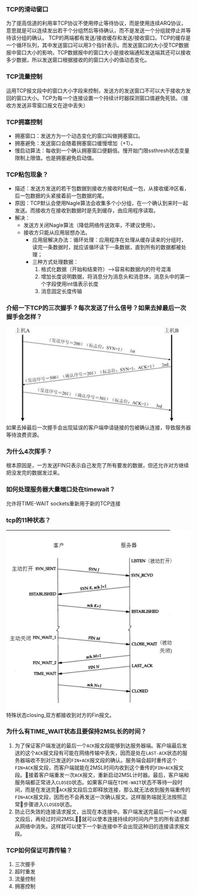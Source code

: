 ### TCP的滑动窗口

为了提高信道的利用率TCP协议不使用停止等待协议，而是使用连续ARQ协议，意思就是可以连续发出若干个分组然后等待确认，而不是发送一个分组就停止并等待该分组的确认。
TCP的两端都有发送/接收缓存和发送/接收窗口。TCP的缓存是一个循环队列，其中发送窗口可以用3个指针表示。而发送窗口的大小受TCP数据报中窗口大小的影响，TCP数据报中的窗口大小是接收端通知发送端其还可以接收多少数据，所以发送窗口根据接收的的窗口大小的值动态变化。

### TCP流量控制
运用TCP报文段中的窗口大小字段来控制，发送方的发送窗口不可以大于接收方发回的窗口大小。TCP为每一个连接设置一个持续计时器探测窗口值避免死锁。（接收方发送非零窗口报文在途中丢失）

### TCP拥塞控制
- 拥塞窗口：发送方为一个动态变化的窗口叫做拥塞窗口。
- 拥塞避免：发送窗口会随着拥塞窗口缓慢增加（+1）。
- 慢启动算法：每收到一个确认拥塞窗口便翻倍。慢开始门限ssthresh状态变量限制上限值。也是拥塞避免启动值。

### TCP粘包现象？
- 描述：发送方发送的若干包数据到接收方接收时粘成一包，从接收缓冲区看，后一包数据的头紧接着前一包数据的尾。
- 原因：TCP默认会使用Nagle算法会收集多个小分组，在一个确认到来时一起发送。而接收方在接收到数据时是先到缓存，由应用程序读取。
- 解决：
    - 发送方关闭Nagle算法（降低网络传送效率，不建议使用）。
    - 接收方只能从应用层想办法。
        - 应用层解决办法：循环处理：应用程序在处理从缓存读来的分组时，读完一条数据时，就应该循环读下一条数据，直到所有的数据都被处理；
        - 三种方式处理数据：
            1. 格式化数据（开始和结束符）-->容易和数据内的符号混淆
            2. 增加长度说明数据，将消息分为消息头和消息体，消息头中的第一个字段使用int值表示长度
            3. 消息固定长度传输

### 介绍一下TCP的三次握手？每次发送了什么信号？如果去掉最后一次握手会怎样？
![tcp-3-handshake](../assets/tcp-3-handshake.png)
如果去掉最后一次握手会出现延误的客户端申请链接的包被确认连接，导致服务器等待浪费资源。

### 为什么4次挥手？
根本原因是，一方发送FIN只表示自己发完了所有要发的数据，但还允许对方继续把没发完的数据发过来。

### 如何处理服务器大量端口处在timewait？
允许将TIME-WAIT sockets重新用于新的TCP连接

### tcp的11种状态？
![tcp-11-states](../assets/tcp-11-states.png)
特殊状态closing,双方都接收到对方的Fin报文。

### 为什么有TIME_WAIT状态且要保持2MSL长的时间？
1. 为了保证客户端发送的最后一个`ACK`报文段能够到达服务器端。客户端最后发送的这个`ACK`报文段有可能在网络传输中丢失，因而是处在`LAST-ACK`状态的服务器端收不到对已发送的`FIN+ACK`报文段的确认。服务端会超时重传这个`FIN+ACK`报文段，而客户端就能在2MSL时间内收到这个重传的`FIN+ACK`报文段。接着客户端重发一次`ACK`报文，重新启动2MSL计时器。最后，客户端和服务端都正常进入`CLOSED`状态。如果客户端在`TIME-WAIT`状态不等待一段时间，而是在发送完`ACK`报文段后立即释放连接，那么就无法收到服务端重传的`FIN+ACK`报文段，因而也不会再发送一次确认报文。这样服务端就无法按照正常步骤进入`CLOSED`状态。
2. 防止已失效的连接请求报文，出现在本连接中。客户端发送完最后一个`ACK`报文段后，再经过时间2MSL，就可以使本连接持续的时间内产生的所有请求都从网络中消失。这样就可以使下一个新连接中不会出现这种旧的连接请求报文段。

### TCP如何保证可靠传输？
1. 三次握手
2. 超时重发
3. 流量控制
4. 拥塞控制

